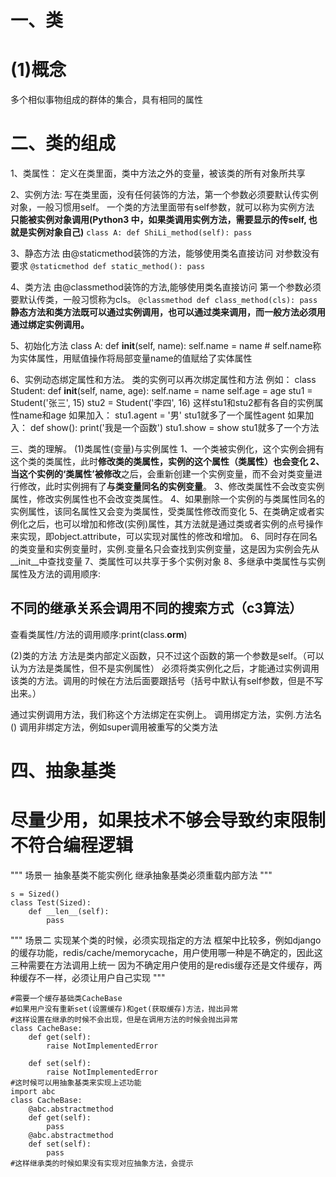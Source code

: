 # 一、类
# (1)概念
多个相似事物组成的群体的集合，具有相同的属性


# 二、类的组成
1、类属性：
定义在类里面，类中方法之外的变量，被该类的所有对象所共享

2、实例方法:
写在类里面，没有任何装饰的方法，第一个参数必须要默认传实例对象，一般习惯用self。
一个类的方法里面带有self参数，就可以称为实例方法
**只能被实例对象调用(Python3 中，如果类调用实例方法，需要显示的传self, 也就是实例对象自己)**
``
class A:
    def ShiLi_method(self):
        pass 
``

3、静态方法
由@staticmethod装饰的方法，能够使用类名直接访问
对参数没有要求
``
@staticmethod
def static_method():
    pass
``

4、类方法
由@classmethod装饰的方法,能够使用类名直接访问
第一个参数必须要默认传类，一般习惯称为cls。
``
@classmethod
def class_method(cls):
    pass
``
**静态方法和类方法既可以通过实例调用，也可以通过类来调用，而一般方法必须用通过绑定实例调用。**

5、初始化方法
class A:
    def __init__(self, name):
        self.name = name  # self.name称为实体属性，用赋值操作将局部变量name的值赋给了实体属性


6、实例动态绑定属性和方法。
类的实例可以再次绑定属性和方法
例如：
class Student:
    def __init__(self, name, age):
        self.name = name
        self.age = age
stu1 = Student('张三', 15)
stu2 = Student('李四', 16)
这样stu1和stu2都有各自的实例属性name和age
如果加入：
stu1.agent = '男'
stu1就多了一个属性agent
如果加入：
def show():
    print('我是一个函数')
stu1.show = show
stu1就多了一个方法

三、类的理解。
(1)类属性(变量)与实例属性
1、一个类被实例化，这个实例会拥有这个类的类属性，此时**修改类的类属性，实例的这个属性（类属性）**也会变化
2、当这个**实例的‘类属性’被修改**之后，会重新创建一个实例变量，而不会对类变量进行修改，此时实例拥有了**与类变量同名的实例变量**。
3、修改类属性不会改变实例属性，修改实例属性也不会改变类属性。
4、如果删除一个实例的与类属性同名的实例属性，该同名属性又会变为类属性，受类属性修改而变化
5、在类确定或者实例化之后，也可以增加和修改(实例)属性，其方法就是通过类或者实例的点号操作来实现，即object.attribute，可以实现对属性的修改和增加。
6、同时存在同名的类变量和实例变量时，实例.变量名只会查找到实例变量，这是因为实例会先从__init__中查找变量
7、类属性可以共享于多个实例对象
8、多继承中类属性与实例属性及方法的调用顺序:
   ## 不同的继承关系会调用不同的搜索方式（c3算法）
   查看类属性/方法的调用顺序:print(class.__orm__)

(2)类的方法
方法是类内部定义函数，只不过这个函数的第一个参数是self。（可以认为方法是类属性，但不是实例属性）
必须将类实例化之后，才能通过实例调用该类的方法。调用的时候在方法后面要跟括号（括号中默认有self参数，但是不写出来。）

通过实例调用方法，我们称这个方法绑定在实例上。
调用绑定方法，实例.方法名()
调用非绑定方法，例如super调用被重写的父类方法


# 四、抽象基类
  # 尽量少用，如果技术不够会导致约束限制不符合编程逻辑
  """
  场景一
  抽象基类不能实例化
  继承抽象基类必须重载内部方法
  """
  ```
  s = Sized()
  class Test(Sized):
      def __len__(self):
          pass
  ```
  """
  场景二
  实现某个类的时候，必须实现指定的方法
  框架中比较多，例如django的缓存功能，redis/cache/memorycache，用户使用哪一种是不确定的，因此这三种需要在方法调用上统一
  因为不确定用户使用的是redis缓存还是文件缓存，两种缓存不一样，必须让用户自己实现
  """
  ```
  #需要一个缓存基础类CacheBase
  #如果用户没有重新set(设置缓存)和get(获取缓存)方法，抛出异常
  #这样设置在继承的时候不会出现，但是在调用方法的时候会抛出异常
  class CacheBase:
      def get(self):
          raise NotImplementedError
    
      def set(self):
          raise NotImplementedError
  #这时候可以用抽象基类来实现上述功能
  import abc
  class CacheBase:
      @abc.abstractmethod
      def get(self):
          pass
      @abc.abstractmethod
      def set(self):
          pass
  #这样继承类的时候如果没有实现对应抽象方法，会提示
  ```

